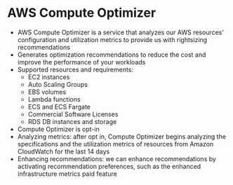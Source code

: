# AWS Compute Optimizer

- AWS Compute Optimizer is a service that analyzes our AWS resources' configuration and utilization metrics to provide us with rightsizing recommendations
- Generates optimization recommendations to reduce the cost and improve the performance of your workloads
- Supported resources and requirements:
    - EC2 instances
    - Auto Scaling Groups
    - EBS volumes
    - Lambda functions
    - ECS and ECS Fargate
    - Commercial Software Licenses
    - RDS DB instances and storage
- Compute Optimizer is opt-in
- Analyzing metrics: after opt in, Compute Optimizer begins analyzing the specifications and the utilization metrics of resources from Amazon CloudWatch for the last 14 days
- Enhancing recommendations: we can enhance recommendations by activating recommendation preferences, such as the enhanced infrastructure metrics paid feature